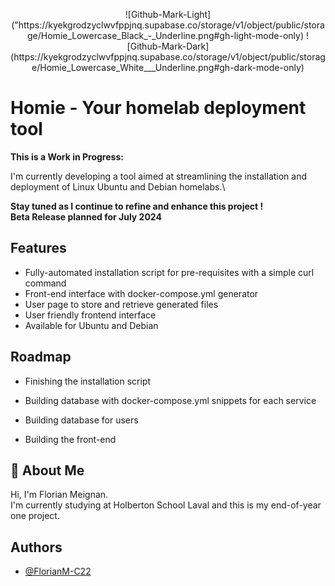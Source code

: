 <p align="center">
![Github-Mark-Light]("https://kyekgrodzyclwvfppjnq.supabase.co/storage/v1/object/public/storage/Homie_Lowercase_Black_-_Underline.png#gh-light-mode-only)
![Github-Mark-Dark](https://kyekgrodzyclwvfppjnq.supabase.co/storage/v1/object/public/storage/Homie_Lowercase_White___Underline.png#gh-dark-mode-only)
</p>

# Homie - Your homelab deployment tool

**This is a Work in Progress:**

I'm currently developing a tool aimed at streamlining the installation and deployment of Linux Ubuntu and Debian homelabs.\

**Stay tuned as I continue to refine and enhance this project !** \
**Beta Release planned for July 2024**



## Features

- Fully-automated installation script for pre-requisites with a simple curl command
- Front-end interface with docker-compose.yml generator
- User page to store and retrieve generated files
- User friendly frontend interface
- Available for Ubuntu and Debian


## Roadmap

- Finishing the installation script

- Building database with docker-compose.yml snippets for each service

- Building database for users

- Building the front-end


## 🚀 About Me
Hi, I'm Florian Meignan. \
I'm currently studying at Holberton School Laval and this is my end-of-year one project.
## Authors

- [@FlorianM-C22](https://www.github.com/FlorianM-C22)

